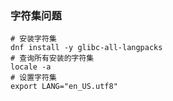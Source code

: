### 字符集问题

```shell
# 安装字符集
dnf install -y glibc-all-langpacks
# 查询所有安装的字符集
locale -a
# 设置字符集
export LANG="en_US.utf8"
```